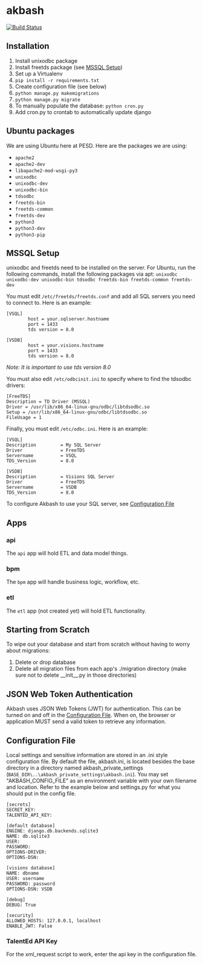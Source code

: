 # akbash

[![Build Status](http://circleci-badges-max.herokuapp.com/img/PESD/akbash?token=505e27dc7bacf1bdc368d12374285a8255509700)](https://circleci.com/gh/PESD/akbash)

## Installation

1. Install unixodbc package
2. Install freetds package (see [MSSQL Setup](#mssql-setup))
3. Set up a Virtualenv
4. `pip install -r requirements.txt`
5. Create configuration file (see below)
6. `python manage.py makemigrations`
7. `python manage.py migrate`
8. To manually populate the database: `python cron.py`
9. Add cron.py to crontab to automatically update django

## Ubuntu packages

We are using Ubuntu here at PESD. Here are the packages we are using:

* `apache2`
* `apache2-dev`
* `libapache2-mod-wsgi-py3`
* `unixodbc`
* `unixodbc-dev`
* `unixodbc-bin`
* `tdsodbc`
* `freetds-bin`
* `freetds-common`
* `freetds-dev`
* `python3`
* `python3-dev`
* `python3-pip`


## MSSQL Setup

unixodbc and freetds need to be installed on the server. For Ubuntu, run the following commands, install the following packages via apt: `unixodbc unixodbc-dev unixodbc-bin tdsodbc freetds-bin freetds-common freetds-dev`

You must edit `/etc/freetds/freetds.conf` and add all SQL servers you need to connect to. Here is an example:

```
[VSQL]
        host = your.sqlserver.hostname
        port = 1433
        tds version = 8.0

[VSDB]
        host = your.visions.hostname
        port = 1433
        tds version = 8.0
```

*Note: It is important to use tds version 8.0*

You must also edit `/etc/odbcinit.ini` to specify where to find the tdsodbc drivers:

```
[FreeTDS]
Description = TD Driver (MSSQL)
Driver = /usr/lib/x86_64-linux-gnu/odbc/libtdsodbc.so
Setup = /usr/lib/x86_64-linux-gnu/odbc/libtdsodbc.so
FileUsage = 1
```

Finally, you must edit `/etc/odbc.ini`. Here is an example:

```
[VSQL]
Description         = My SQL Server
Driver              = FreeTDS
Servername          = VSQL
TDS_Version         = 8.0

[VSDB]
Description         = Visions SQL Server
Driver              = FreeTDS
Servername          = VSDB
TDS_Version         = 8.0
```

To configure Akbash to use your SQL server, see [Configuration File](#configuration-file)

## Apps

### api

The `api` app will hold ETL and data model things.

### bpm

The `bpm` app will handle business logic, workflow, etc.

### etl

The `etl` app (not created yet) will hold ETL functionality.

## Starting from Scratch

To wipe out your database and start from scratch without having to worry about migrations:

1. Delete or drop database
2. Delete all migration files from each app's ./migration directory (make sure not to delete \_\_init\_\_.py in those directories)

## JSON Web Token Authentication

Akbash uses JSON Web Tokens (JWT) for authentication. This can be turned on and off in the [Configuration File](#configuration-file). When on, the browser or application MUST send a valid token to retrieve any information.

## Configuration File
Local settings and sensitive information are stored in an .ini style configuration file. By default the file, akbash.ini, is located besides the base directory in a directory named akbash_private_settings (```BASE_DIR\..\akbash_private_settings\akbash.ini```). You may set "AKBASH_CONFIG_FILE" as an environment variable with your own filename and location. Refer to the example below and settings.py for what you should put in the config file.

```
[secrets]
SECRET_KEY:
TALENTED_API_KEY:

[default database]
ENGINE: django.db.backends.sqlite3
NAME: db.sqlite3
USER:
PASSWORD:
OPTIONS-DRIVER:
OPTIONS-DSN:

[visions database]
NAME: dbname
USER: username
PASSWORD: password
OPTIONS-DSN: VSDB

[debug]
DEBUG: True

[security]
ALLOWED_HOSTS: 127.0.0.1, localhost
ENABLE_JWT: False
```

### TalentEd API Key

For the xml_request script to work, enter the api key in the configuration file.
